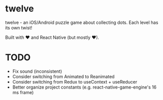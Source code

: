 # twelve
twelve - an iOS/Android puzzle game about collecting dots. Each level has its own twist!

Built with ♥ and React Native (but mostly ♥).

# TODO
* Fix sound (inconsistent)
* Consider switching from Animated to Reanimated
* Consider switching from Redux to useContext + useReducer
* Better organize project constants (e.g. react-native-game-engine's 16 ms frame)
